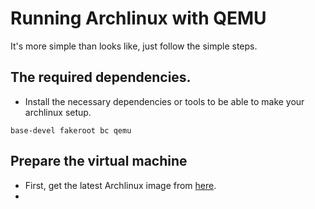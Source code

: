 # Running Archlinux with QEMU
It's more simple than looks like, just follow the simple steps.
## The required dependencies.
* Install the necessary dependencies or tools to be able to make your archlinux setup.
```
base-devel fakeroot bc qemu
```
## Prepare the virtual machine
* First, get the latest Archlinux image from [here](https://archlinux.org/download/).
* 
